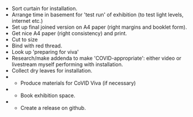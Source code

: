 - Sort curtain for installation.
-  Arrange time in basement for 'test run' of exhibition (to test light levels, internet etc.)
-  Set up final joined version on A4 paper (right margins and booklet form).
- Get nice A4 paper (right consistency) and print.
- Cut to size
- Bind with red thread.
- Look up 'preparing for viva'
- Research/make addenda to make 'COVID-appropriate': either video or livestream myself performing with installation.
- Collect dry leaves for installation.
- - Produce materials for CoVID Viva (if necessary)
- - Book exhibition space.
- - Create a release on github.